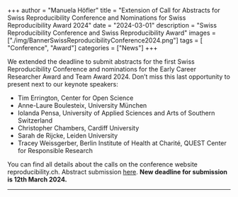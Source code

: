 +++
author = "Manuela Höfler"
title = "Extension of Call for Abstracts for Swiss Reproducibility Conference and Nominations for Swiss Reproducibility Award 2024"
date = "2024-03-01"
description = "Swiss Reproducibility Conference and Swiss Reproducibility Award"
images  = ["./img/BannerSwissReproducibilityConference2024.png"]
tags = [ "Conference", "Award"]
categories = ["News"]
+++

We extended the deadline to submit abstracts for the first Swiss Reproducibility Conference and nominations for the Early Career Researcher Award and Team Award 2024. Don’t miss this last opportunity to present next to our keynote speakers: 

 - Tim Errington, Center for Open Science
 - Anne-Laure Boulesteix, University München
 - Iolanda Pensa, University of Applied Sciences and Arts of Southern Switzerland
 - Christopher Chambers, Cardiff University
 - Sarah de Rijcke, Leiden University
 - Tracey Weissgerber, Berlin Institute of Health at Charité, QUEST Center for Responsible Research

You can find all details about the calls on the conference website reproducibility.ch. Abstract submission [here](https://ethzurich.eventsair.com/PresentationPortal/Account/Login?ReturnUrl=%2FPresentationPortal%2Fswiss-reproducibility-conference-2024%2Fabstract-submission-portal). **New deadline for submission is 12th March 2024.** 

---